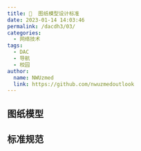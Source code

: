 ```yaml
---
title: 👷  图纸模型设计标准
date: 2023-01-14 14:03:46
permalink: /dacdh3/03/
categories: 
  - 网络技术
tags: 
  - DAC
  - 导航
  - 校园
author: 
  name: NWUzmed
  link: https://github.com/nwuzmedoutlook
---
```


## 图纸模型

<ClientOnly>
  <Card :cardData="cardData0" :cardListSize=4 carTitlColor="#000" carHoverColor="#000" />
</ClientOnly>

## 标准规范

<ClientOnly>
  <Card :cardData="cardData1" :cardListSize=4 carTitlColor="#000" carHoverColor="#000" />
</ClientOnly>

<script>
export default {
  data() {
    return {
      cardData0: [
{id: "0", cardSrc: "https://data.newrank.cn/m/s.html?s=OSkrODE3Li5I&amp;k", cardImgSrc: "https://api.xinac.net/icon/?url=https://data.newrank.cn/m/s.html?s=OSkrODE3Li5I&amp;k", cardName: "机械图纸狗", cardContent: "机械图纸搜索和免费下载",},
{cardSrc: "http://www.sanweimoxing.com/", cardImgSrc: "https://api.xinac.net/icon/?url=http://www.sanweimoxing.com/", cardName: "开拔网", cardContent: "机械三维模型|CAD图纸|3D模型|机械模型_非标自动化设备设计师的摇篮",},
{cardSrc: "http://www.zhuanzhi.net/", cardImgSrc: "https://api.xinac.net/icon/?url=http://www.zhuanzhi.net/", cardName: "专职网", cardContent: "专业机械教程/二维图纸/3D模型免费下载网站",},
{cardSrc: "https://www.mfcad.com/tuzhi/", cardImgSrc: "https://api.xinac.net/icon/?url=https://www.mfcad.com/tuzhi/", cardName: "沐风图纸", cardContent: "机械图纸,三维模型,交流学习平台",},
{cardSrc: "https://www.qhtuzhi.com/", cardImgSrc: "https://api.xinac.net/icon/?url=https://www.qhtuzhi.com/", cardName: "浅绘图纸", cardContent: "3D图纸模型下载_图纸共享_图纸交流",},
{cardSrc: "http://vismatrix.cn/", cardImgSrc: "https://api.xinac.net/icon/?url=http://vismatrix.cn/", cardName: "3D科研模型", cardContent: "思斐迩3D科学模型素材库",},
{cardSrc: "http://www.3dsource.cn/", cardImgSrc: "https://api.xinac.net/icon/?url=http://www.3dsource.cn/", cardName: "3DSource零件库", cardContent: "海量CAD模型，助力产品设计",},
{cardSrc: "http://www.elecfans.com/soft/", cardImgSrc: "https://api.xinac.net/icon/?url=http://www.elecfans.com/soft/", cardName: "电子发烧友", cardContent: "电子电路图,电子技术资料网站",},
{cardSrc: "http://www.bzfxw.com/", cardImgSrc: "https://api.xinac.net/icon/?url=http://www.bzfxw.com/", cardName: "学兔兔", cardContent: "专注工程技术学习网站_论文资料标准分享",},
{cardSrc: "https://www.antpedia.com/standard/", cardImgSrc: "https://api.xinac.net/icon/?url=https://www.antpedia.com/standard/", cardName: "分析测试百科网", cardContent: "标准查询与下载",},
{cardSrc: "http://down.foodmate.net/", cardImgSrc: "https://api.xinac.net/icon/?url=http://down.foodmate.net/", cardName: "食品伙伴网", cardContent: "食品行业资料和标准交流",},
{cardSrc: "http://www.jianbiaoku.com/", cardImgSrc: "https://api.xinac.net/icon/?url=http://www.jianbiaoku.com/", cardName: "建标库", cardContent: "数百万建筑工程资源，超全规范标准、海量图纸模型等",},
{cardSrc: "https://www.biaozhun.org/", cardImgSrc: "https://api.xinac.net/icon/?url=https://www.biaozhun.org/", cardName: "标准网", cardContent: "暂只收录国家标准和行业标准",},
{cardSrc: "http://www.gb99.cn/", cardImgSrc: "https://api.xinac.net/icon/?url=http://www.gb99.cn/", cardName: "国标久久", cardContent: "免费PDF格式标准下载",},
{cardSrc: "http://www.bzmfxz.com/", cardImgSrc: "https://api.xinac.net/icon/?url=http://www.bzmfxz.com/", cardName: "标准免费下载网", cardContent: "提供最全的国家标准行业标准免费下载（无需积分、注册，直接下载）",},
{cardSrc: "http://openstd.samr.gov.cn/", cardImgSrc: "https://api.xinac.net/icon/?url=http://openstd.samr.gov.cn/", cardName: "国家标准全文公开", cardContent: "国家标准委发布—权威及时便捷免费",},
{cardSrc: "https://sppt.cfsa.net.cn:8086/db", cardImgSrc: "https://api.xinac.net/icon/?url=https://sppt.cfsa.net.cn:8086/db", cardName: "食品安全国家标准数据检索平台", cardContent: "国家食品安全风险评估中心",},
{cardSrc: "http://www.mee.gov.cn/ywgz/fgbz/bz/", cardImgSrc: "https://api.xinac.net/icon/?url=http://www.mee.gov.cn/ywgz/fgbz/bz/", cardName: "生态环境标准", cardContent: "中华人民共和国生态环境部",},
{cardSrc: "http://www.mohurd.gov.cn/bzde/bzfbgg/index.html", cardImgSrc: "https://api.xinac.net/icon/?url=http://www.mohurd.gov.cn/bzde/bzfbgg/index.html", cardName: "工程建设标准发布公告", cardContent: "中华人民共和国住房和城乡建设部",},
{cardSrc: "https://www.cmsi.org.cn/sy", cardImgSrc: "https://api.xinac.net/icon/?url=https://www.cmsi.org.cn/sy", cardName: "钢铁标准网", cardContent: "冶金标准化研究所",},
{cardSrc: "http://www.nssi.org.cn/", cardImgSrc: "https://api.xinac.net/icon/?url=http://www.nssi.org.cn/", cardName: "国家标准馆", cardContent: "国家标准文献共享服务平台",},
{cardSrc: "http://my678.cn/", cardImgSrc: "https://api.xinac.net/icon/?url=http://my678.cn/", cardName: "麦田学社", cardContent: "标准下载_国标_行业标准全文pdf下载_标准分享网",},
{cardSrc: "http://www.bzxzk.net/", cardImgSrc: "https://api.xinac.net/icon/?url=http://www.bzxzk.net/", cardName: "标准下载库", cardContent: "国家标准下载_行业标准下载_免费标准下载网",},
{cardSrc: "http://www.upbz.net/", cardImgSrc: "https://api.xinac.net/icon/?url=http://www.upbz.net/", cardName: "UPBZ", cardContent: "免费标准下载网",},
      ],
      
      cardData1: [
        {
          id: "1",
          cardSrc: "https://cn.vuejs.org/",
          cardImgSrc:
            "https://cdn.staticaly.com/gh/Kele-Bingtang/static@master/img/tools/20220105001047.png",
          cardName: "Vue",
          cardContent: "渐进式 JavaScript 框架",
        },
      ],
    };
  },
};
</script>

